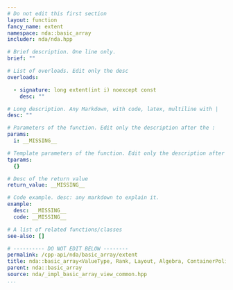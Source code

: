```yaml
---
# Do not edit this first section
layout: function
fancy_name: extent
namespace: nda::basic_array
includer: nda/nda.hpp

# Brief description. One line only.
brief: ""

# List of overloads. Edit only the desc
overloads:

  - signature: long extent(int i) noexcept const
    desc: ""

# Long description. Any Markdown, with code, latex, multiline with |
desc: ""

# Parameters of the function. Edit only the description after the :
params:
  i: __MISSING__

# Template parameters of the function. Edit only the description after the :
tparams:
  {}

# Desc of the return value
return_value: __MISSING__

# Code example. desc: any markdown to explain it.
example:
  desc: __MISSING__
  code: __MISSING__

# A list of related functions/classes
see-also: []

# ---------- DO NOT EDIT BELOW --------
permalink: /cpp-api/nda/basic_array/extent
title: nda::basic_array<ValueType, Rank, Layout, Algebra, ContainerPolicy>::extent
parent: nda::basic_array
source: nda/_impl_basic_array_view_common.hpp
...
```


